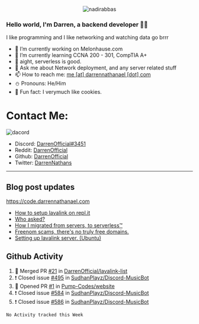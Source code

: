 <p align="center"> <img src="https://komarev.com/ghpvc/?username=DarrenOfficial&label=Profile%20views&color=0e75b6&style=flat" alt="nadirabbas" /> </p>

### Hello world, I'm Darren, a backend developer 👨‍💻
I like programming and I like networking and watching data go brrr



- 🔭 I’m currently working on Melonhause.com 
- 🌴 I’m currently learning CCNA 200 - 301, CompTIA A+ 
- 🚀 aight, serverless is good.
- 💬 Ask me about Network deployment, and any server related stuff 
- 📫 How to reach me: [me [at] darrennathanael [dot] com](mailto:me@darrennathanael.com) 
- ⛄️ Pronouns: He/Him 
- 🍪 Fun fact: I verymuch like cookies. 


# Contact Me:

![dacord](https://discord.c99.nl/widget/theme-4/508296903960821771.png)

- Discord: [DarrenOfficial#3451](https://discord.com/users/508296903960821771)
- Reddit: [DarrenOfficial](https://reddit.com/u/DarrenOfficiallol)
- Github: [DarrenOfficial](https://github.com/DarrenOfficial)
- Twitter: [DarrenNathans](https://twitter.com/DarrenNathans)


---
## Blog post updates
https://code.darrennathanael.com
<!-- BLOG-POST-LIST:START -->
- [How to setup lavalink on repl.it](https://code.darrennathanael.com/how-to-setup-lavalink-on-replit)
- [Who asked?](https://code.darrennathanael.com/who-asked)
- [How I migrated from servers, to serverless™](https://code.darrennathanael.com/how-i-migrated-from-servers-to-serverlesstm)
- [Freenom scams, there&#39;s no truly free domains.](https://code.darrennathanael.com/freenom-scams-theres-no-truly-free-domains)
- [Setting up lavalink server. &lpar;Ubuntu&rpar;](https://code.darrennathanael.com/setting-up-lavalink-server-ubuntu)
<!-- BLOG-POST-LIST:END -->


## Github Activity
<!--START_SECTION:activity-->
1. 🎉 Merged PR [#21](https://github.com/DarrenOfficial/lavalink-list/pull/21) in [DarrenOfficial/lavalink-list](https://github.com/DarrenOfficial/lavalink-list)
2. ❗️ Closed issue [#495](https://github.com/SudhanPlayz/Discord-MusicBot/issues/495) in [SudhanPlayz/Discord-MusicBot](https://github.com/SudhanPlayz/Discord-MusicBot)
3. 💪 Opened PR [#1](https://github.com/Pump-Codes/website/pull/1) in [Pump-Codes/website](https://github.com/Pump-Codes/website)
4. ❗️ Closed issue [#584](https://github.com/SudhanPlayz/Discord-MusicBot/issues/584) in [SudhanPlayz/Discord-MusicBot](https://github.com/SudhanPlayz/Discord-MusicBot)
5. ❗️ Closed issue [#586](https://github.com/SudhanPlayz/Discord-MusicBot/issues/586) in [SudhanPlayz/Discord-MusicBot](https://github.com/SudhanPlayz/Discord-MusicBot)
<!--END_SECTION:activity-->


<!--START_SECTION:waka-->
```text
No Activity tracked this Week
```
<!--END_SECTION:waka-->
